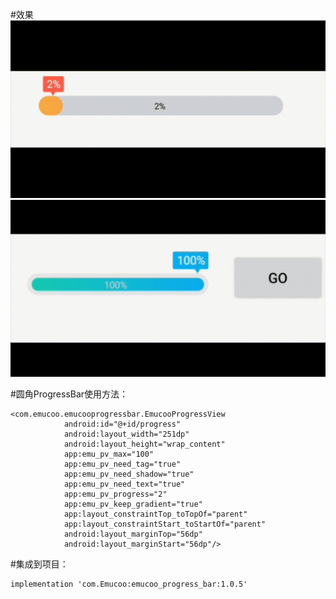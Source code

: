 #效果
![加载失败](https://github.com/oszc/EmucooProgressBar/blob/master/gifs/pb_no_shadow.gif?raw=true)
![加载失败](https://github.com/oszc/EmucooProgressBar/blob/master/gifs/pb_with_shader.gif?raw=true)


#圆角ProgressBar使用方法：
```
<com.emucoo.emucooprogressbar.EmucooProgressView
            android:id="@+id/progress"
            android:layout_width="251dp"
            android:layout_height="wrap_content"
            app:emu_pv_max="100"
            app:emu_pv_need_tag="true"
            app:emu_pv_need_shadow="true"
            app:emu_pv_need_text="true"
            app:emu_pv_progress="2"
            app:emu_pv_keep_gradient="true"
            app:layout_constraintTop_toTopOf="parent"
            app:layout_constraintStart_toStartOf="parent"
            android:layout_marginTop="56dp"
            android:layout_marginStart="56dp"/>

```

#集成到项目：
```
implementation 'com.Emucoo:emucoo_progress_bar:1.0.5'
```
